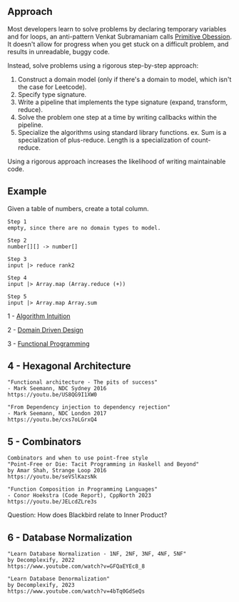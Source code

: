 ## Approach
Most developers learn to solve problems by declaring temporary variables and for loops, an anti-pattern Venkat Subramaniam calls [Primitive Obession](https://youtu.be/znZlF4uQBN0?t=1047). It doesn't allow for progress when you get stuck on a difficult problem, and results in unreadable, buggy code.

Instead, solve problems using a rigorous step-by-step approach:
1. Construct a domain model (only if there's a domain to model, which isn't the case for Leetcode).
2. Specify type signature.
3. Write a pipeline that implements the type signature (expand, transform, reduce).
4. Solve the problem one step at a time by writing callbacks within the pipeline.
5. Specialize the algorithms using standard library functions. ex. Sum is a specialization of plus-reduce. Length is a specialization of count-reduce.

Using a rigorous approach increases the likelihood of writing maintainable code.

## Example
Given a table of numbers, create a total column.
```
Step 1
empty, since there are no domain types to model.

Step 2
number[][] -> number[]

Step 3
input |> reduce rank2

Step 4
input |> Array.map (Array.reduce (+))

Step 5
input |> Array.map Array.sum
```

1 - [Algorithm Intuition](1_Algorithm_Intuition.md)

2 - [Domain Driven Design](2_Domain_Driven_Design.md)

3 - [Functional Programming](3_Functional_Programming.md)

## 4 - Hexagonal Architecture
```
"Functional architecture - The pits of success"
- Mark Seemann, NDC Sydney 2016
https://youtu.be/US8QG9I1XW0

"From Dependency injection to dependency rejection"
- Mark Seemann, NDC London 2017
https://youtu.be/cxs7oLGrxQ4
```

## 5 - Combinators
```
Combinators and when to use point-free style
"Point-Free or Die: Tacit Programming in Haskell and Beyond"
by Amar Shah, Strange Loop 2016
https://youtu.be/seVSlKazsNk

"Function Composition in Programming Languages"
- Conor Hoekstra (Code Report), CppNorth 2023
https://youtu.be/JELcdZLre3s
```
Question: How does Blackbird relate to Inner Product?

## 6 - Database Normalization
```
"Learn Database Normalization - 1NF, 2NF, 3NF, 4NF, 5NF"
by Decomplexify, 2022
https://www.youtube.com/watch?v=GFQaEYEc8_8

"Learn Database Denormalization"
by Decomplexify, 2023
https://www.youtube.com/watch?v=4bTq0GdSeQs
```

